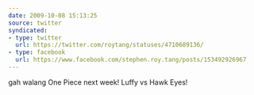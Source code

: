 ```yaml
---
date: 2009-10-08 15:13:25
source: twitter
syndicated:
- type: twitter
  url: https://twitter.com/roytang/statuses/4710689136/
- type: facebook
  url: https://www.facebook.com/stephen.roy.tang/posts/153492926967
---
```


gah walang One Piece next week! Luffy vs Hawk Eyes!